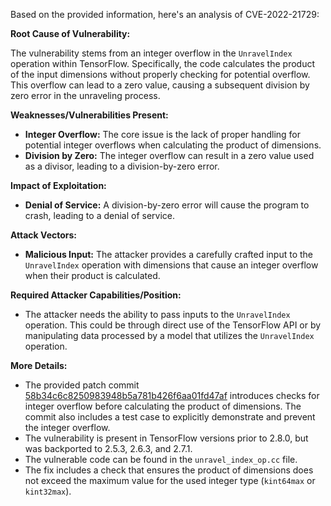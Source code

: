 Based on the provided information, here's an analysis of CVE-2022-21729:

**Root Cause of Vulnerability:**

The vulnerability stems from an integer overflow in the `UnravelIndex` operation within TensorFlow. Specifically, the code calculates the product of the input dimensions without properly checking for potential overflow. This overflow can lead to a zero value, causing a subsequent division by zero error in the unraveling process.

**Weaknesses/Vulnerabilities Present:**

*   **Integer Overflow:** The core issue is the lack of proper handling for potential integer overflows when calculating the product of dimensions.
*   **Division by Zero:** The integer overflow can result in a zero value used as a divisor, leading to a division-by-zero error.

**Impact of Exploitation:**

*   **Denial of Service:** A division-by-zero error will cause the program to crash, leading to a denial of service.

**Attack Vectors:**

*   **Malicious Input:** The attacker provides a carefully crafted input to the `UnravelIndex` operation with dimensions that cause an integer overflow when their product is calculated.

**Required Attacker Capabilities/Position:**

*   The attacker needs the ability to pass inputs to the `UnravelIndex` operation. This could be through direct use of the TensorFlow API or by manipulating data processed by a model that utilizes the `UnravelIndex` operation.

**More Details:**

*   The provided patch commit [58b34c6c8250983948b5a781b426f6aa01fd47af](https://github.com/tensorflow/tensorflow/commit/58b34c6c8250983948b5a781b426f6aa01fd47af) introduces checks for integer overflow before calculating the product of dimensions. The commit also includes a test case to explicitly demonstrate and prevent the integer overflow.
*   The vulnerability is present in TensorFlow versions prior to 2.8.0, but was backported to 2.5.3, 2.6.3, and 2.7.1.
* The vulnerable code can be found in the `unravel_index_op.cc` file.
*   The fix includes a check that ensures the product of dimensions does not exceed the maximum value for the used integer type (`kint64max` or `kint32max`).